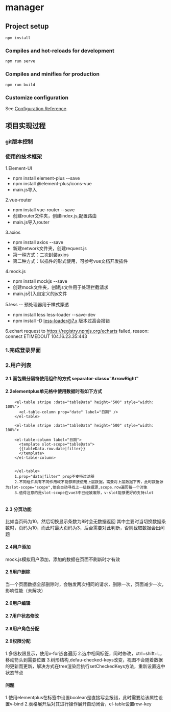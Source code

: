 # manager

## Project setup
```
npm install
```

### Compiles and hot-reloads for development
```
npm run serve
```

### Compiles and minifies for production
```
npm run build
```

### Customize configuration
See [Configuration Reference](https://cli.vuejs.org/config/).


## 项目实现过程
### git版本控制

### 使用的技术框架
1.Element-UI
- npm install element-plus --save
- npm install @element-plus/icons-vue
- main.js导入


2.vue-router
- npm install vue-router --save
- 创建router文件夹，创建index.js,配置路由
- main.js导入router

3.axios
- npm install axios --save
- 新建network文件夹，创建request.js
- 第一种方式：二次封装axios
- 第二种方式：以插件的形式使用，可参考vue文档开发插件

4.mock.js
- npm install mockjs --save
- 创建mock文件夹，创建js文件用于处理拦截请求
- main.js引入自定义的js文件

5.less
-- 预处理器用于样式穿透
- npm install less less-loader --save-dev
- npm install -D less-loader@7.x 版本过高会报错

6.echart
request to https://registry.npmjs.org/echarts failed, reason: connect ETIMEDOUT 104.16.23.35:443
### 1.完成登录界面
### 2.用户列表
####  2.1.面包屑分隔符使用组件的方式 separator-class="ArrowRight"
#### 2.2elementplus单元格中使用数据时有如下方式
```
    <el-table stripe :data="tableData" height="500" style="width: 100%">
      <el-table-column prop="date" label="日期" />
    </el-table>

    <el-table stripe :data="tableData" height="500" style="width: 100%">

    <el-table-column label="日期">
      <template slot-scope="tableData">
      {{tableData.row.date|filter}}
      </template>
    </el-table-column>


    </el-table>
    1.prop="data|filter" prop不支持过滤器
    2.不同组件具有不同作用域不能够直接使用上层数据，需要将上层数据下传，此时数据源为slot-scope="scope",他会自动寻找上一级数据源,scope.row遍历每一个对象
    3.值得注意的是slot-scope在vue3中已经被废除，v-slot能够更好的支持slot
    
```
#### 2.3 分页功能
比如当页码为10，然后切换显示条数为8时会无数据返回
其中主要时当切换数据条数时，页码为10，而此时最大页码为3，后台需要对此判断，否则截取数据会出问题

#### 2.4用户添加
mock.js模拟用户添加，添加的数据在页面不刷新时才有效
#### 2.5用户删除
当一个页面数据全部删除时，会触发两次相同的请求，删除一次，页面减少一次，影响性能（未解决）
#### 2.6用户编辑
#### 2.7用户状态修改
#### 2.8用户角色分配
#### 2.9权限分配
1.多级权限显示，使用v-for嵌套遍历
2.选中相同标签，同时修改，ctrl+shift+L，移动箭头到需要位置
3.树形结构,defau-checked-keys改变，视图不会随着数据的更新而更新，解决方式在tree渲染后执行setCheckedKeys方法，重新设置选中状态节点

#### 问题
1.使用elementplus在标签中设置boolean是直接写会报错，此时需要给该属性设置v-bind
2.表格展开后对其进行操作展开自动闭合，el-table设置row-key